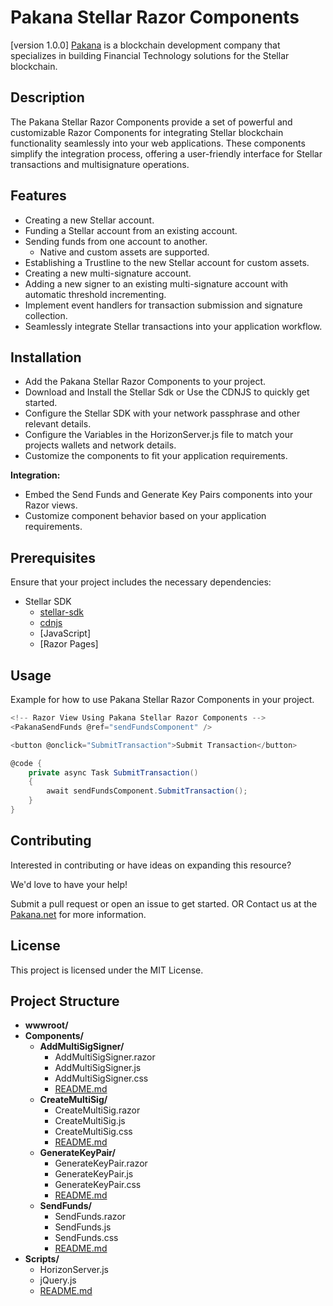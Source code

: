 # Pakana Stellar Razor Components
[version 1.0.0]
[Pakana](https://www.pakana.net) is a blockchain development company that specializes in building Financial Technology solutions for the Stellar blockchain.

## Description

The Pakana Stellar Razor Components provide a set of powerful and customizable Razor Components for integrating Stellar blockchain functionality seamlessly into your web applications. These components simplify the integration process, offering a user-friendly interface for Stellar transactions and multisignature operations.

## Features

- Creating a new Stellar account.
- Funding a Stellar account from an existing account.
- Sending funds from one account to another. 
  - Native and custom assets are supported.
- Establishing a Trustline to the new Stellar account for custom assets.
- Creating a new multi-signature account.
- Adding a new signer to an existing multi-signature account with automatic threshold incrementing.
- Implement event handlers for transaction submission and signature collection.
- Seamlessly integrate Stellar transactions into your application workflow.

## Installation

- Add the Pakana Stellar Razor Components to your project.
- Download and Install the Stellar Sdk or Use the CDNJS to quickly get started.
- Configure the Stellar SDK with your network passphrase and other relevant details.
- Configure the Variables in the HorizonServer.js file to match your projects wallets and network details.
- Customize the components to fit your application requirements.

<strong>Integration:</strong>

- Embed the Send Funds and Generate Key Pairs components into your Razor views.
- Customize component behavior based on your application requirements.

## Prerequisites

Ensure that your project includes the necessary dependencies:

- Stellar SDK
	- [stellar-sdk](https://github.com/stellar/js-stellar-sdk)
	- [cdnjs](https://cdnjs.cloudflare.com/ajax/libs/stellar-sdk/{version}/stellar-sdk.js)
    - [JavaScript]
    - [Razor Pages]

## Usage

Example for how to use Pakana Stellar Razor Components in your project.

```csharp
<!-- Razor View Using Pakana Stellar Razor Components -->
<PakanaSendFunds @ref="sendFundsComponent" />

<button @onclick="SubmitTransaction">Submit Transaction</button>

@code {
    private async Task SubmitTransaction()
    {
        await sendFundsComponent.SubmitTransaction();
    }
}
```

## Contributing

Interested in contributing or have ideas on expanding this resource?

We'd love to have your help! 

Submit a pull request or open an issue to get started.
OR
Contact us at the [Pakana.net](https://www.Pakana.net) for more information.

## License

This project is licensed under the MIT License. 

## Project Structure

- **wwwroot/**
- **Components/**
  - **AddMultiSigSigner/**
    - AddMultiSigSigner.razor
    - AddMultiSigSigner.js
    - AddMultiSigSigner.css
    - [README.md](./Components/AddMultiSigSigner/README.md)
  - **CreateMultiSig/**
    - CreateMultiSig.razor
    - CreateMultiSig.js
    - CreateMultiSig.css
    - [README.md](./Components/CreateMultiSig/README.md)
  - **GenerateKeyPair/**
    - GenerateKeyPair.razor
    - GenerateKeyPair.js
    - GenerateKeyPair.css
    - [README.md](./Components/GenerateKeyPair/README.md)
  - **SendFunds/**
    - SendFunds.razor
    - SendFunds.js
    - SendFunds.css
    - [README.md](./Components/SendFunds/README.md)
- **Scripts/**
  - HorizonServer.js
  - jQuery.js
  - [README.md](./Scripts/README.md)
